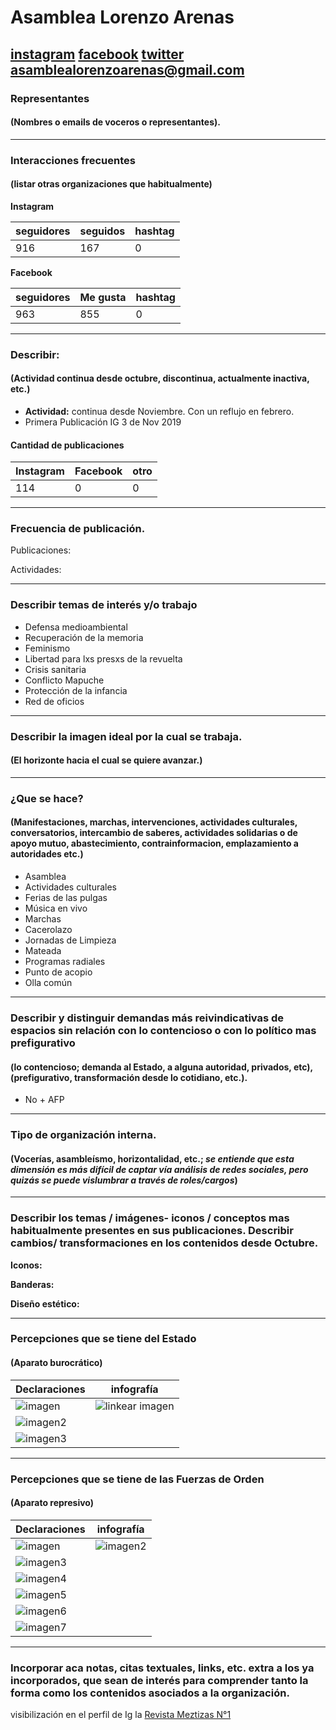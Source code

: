 # Asamblea Lorenzo Arenas

[instagram](https://www.instagram.com/asamblealorenzoarenas/)
[facebook](https://www.facebook.com/AsambleaLorenzoArenas/)
[twitter]()
<asamblealorenzoarenas@gmail.com>
---

### Representantes
#### (Nombres o emails de voceros o representantes).

---
### Interacciones frecuentes
#### (listar otras organizaciones que habitualmente)

**Instagram**

| seguidores | seguidos | hashtag |
|---|---|---|
|916|167|0|

**Facebook**

| seguidores | Me gusta | hashtag |
|---|---|---|
|963|855|0|

---
### Describir:
#### (Actividad continua desde octubre, discontinua, actualmente inactiva, etc.)

* **Actividad:** continua desde Noviembre. Con un reflujo en febrero. 
* Primera Publicación IG 3 de Nov 2019

#### Cantidad de publicaciones
| Instagram | Facebook | otro |
|---|---|---|
|114|0|0|

---
### Frecuencia de publicación.

Publicaciones:

Actividades:

---
### Describir temas de interés y/o trabajo

* Defensa medioambiental
* Recuperación de la memoria
* Feminismo
* Libertad para lxs presxs de la revuelta
* Crisis sanitaria
* Conflicto Mapuche
* Protección de la infancia
* Red de oficios

---
### Describir la imagen ideal por la cual se trabaja.
#### (El horizonte hacia el cual se quiere avanzar.)

---
### ¿Que se hace?
#### (Manifestaciones, marchas, intervenciones, actividades culturales, conversatorios, intercambio de saberes, actividades solidarias o de apoyo mutuo, abastecimiento, contrainformacion, emplazamiento a autoridades etc.)

* Asamblea
* Actividades culturales
* Ferias de las pulgas
* Música en vivo
* Marchas
* Cacerolazo
* Jornadas de Limpieza
* Mateada
* Programas radiales
* Punto de acopio
* Olla común

---
### Describir y distinguir demandas más reivindicativas de espacios sin relación con lo contencioso o con lo político mas prefigurativo
#### (lo contencioso; demanda al Estado, a alguna autoridad, privados, etc), (prefigurativo, transformación desde lo cotidiano, etc.).

* No + AFP

---
### Tipo de organización interna.
#### (Vocerías, asambleísmo, horizontalidad, etc.; *se entiende que esta dimensión es más difícil de captar vía análisis de redes sociales, pero quizás se puede vislumbrar a través de roles/cargos*)

---
### Describir los temas / imágenes- iconos / conceptos mas habitualmente presentes en sus publicaciones. Describir cambios/ transformaciones en los contenidos desde Octubre.

**Iconos:**

**Banderas:**

**Diseño estético:**

>

---
### Percepciones que se tiene del Estado
#### (Aparato burocrático)

| Declaraciones | infografía | 
|---|---|
|![imagen](120221970_779059499526025_8647307993520754981_n.jpg) | ![linkear imagen](117180407_764927194270095_8815805648099439878_n.jpg) |
|![imagen2](120202894_135036628304985_7202486773232507497_n.jpg)||
|![imagen3](120198925_334208531162883_2349960860507359864_n.jpg)||
---
### Percepciones que se tiene de las Fuerzas de Orden
#### (Aparato represivo)

| Declaraciones | infografía | 
|---|---|
|![imagen](119083347_3672046279480396_4015838553684450595_n.jpg) | ![imagen2](118887409_696619517731157_5518604074881702270_n.jpg) |
|![imagen3](119239003_1394074747450133_8901249572529766376_n.jpg) ||
|![imagen4](119042400_313960239705084_2708536556719337406_n.jpg)||
|![imagen5](119048970_2455701378063606_7321125457291350746_n.jpg)||
|![imagen6](119104214_1492335944310728_7232739133944918723_n.jpg)||
|![imagen7](117228386_2572755636316400_7637435085142851897_n.jpg)||
---
### Incorporar aca notas, citas textuales, links, etc. extra a los ya incorporados, que sean de interés para comprender tanto la forma como los contenidos asociados a la organización.

visibilización en el perfil de Ig la [Revista Meztizas N°1](https://issuu.com/feministasrodriguistas/docs/mestizas_n__1-revista-bloque_feminista_rodriguista)